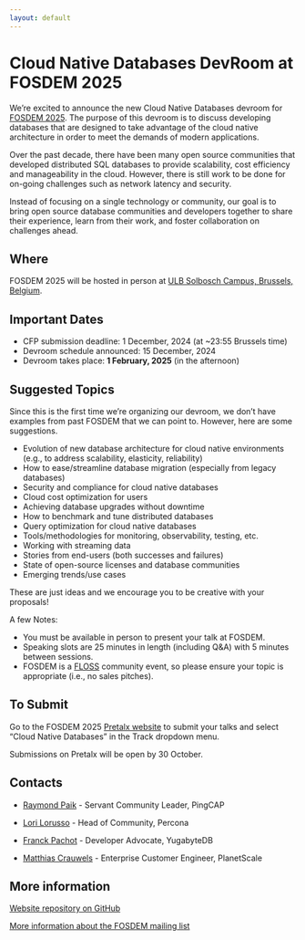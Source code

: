 ```yaml
---
layout: default
---
```


# Cloud Native Databases DevRoom at FOSDEM 2025

We’re excited to announce the new Cloud Native Databases devroom for [FOSDEM
2025](https://fosdem.org/). The purpose of this devroom is to discuss developing databases that
are designed to take advantage of the cloud native architecture in order to
meet the demands of modern applications.

Over the past decade, there have been many open source communities that
developed distributed SQL databases to provide scalability, cost efficiency
and manageability in the cloud. However, there is still work to be done for
on-going challenges such as network latency and security.

Instead of focusing on a single technology or community, our goal is to
bring open source database communities and developers together to share
their experience, learn from their work, and foster collaboration on
challenges ahead.

## Where

FOSDEM 2025 will be hosted in person at [ULB Solbosch Campus, Brussels, Belgium](https://fosdem.org/2025/practical/transportation/).

## Important Dates

*   CFP submission deadline: 1 December, 2024 (at ~23:55 Brussels time)
*   Devroom schedule announced: 15 December, 2024
*   Devroom takes place: **1 February, 2025** (in the afternoon)

## Suggested Topics

Since this is the first time we’re organizing our devroom, we don’t have
examples from past FOSDEM that we can point to. However, here are some
suggestions.

*   Evolution of new database architecture for cloud native environments (e.g., to address  scalability, elasticity, reliability)
*   How to ease/streamline database migration (especially from legacy
   databases)
*   Security and compliance for cloud native databases
*   Cloud cost optimization for users
*   Achieving database upgrades without downtime
*   How to benchmark and tune distributed databases
*   Query optimization for cloud native databases
*   Tools/methodologies for monitoring, observability, testing, etc.
*   Working with streaming data
*   Stories from end-users (both successes and failures)
*   State of open-source licenses and database communities
*   Emerging trends/use cases

These are just ideas and we encourage you to be creative with your
proposals!

A few Notes:

*   You must be available in person to present your talk at FOSDEM.
*   Speaking slots are 25 minutes in length (including Q&A) with 5 minutes between sessions.
*   FOSDEM is a [FLOSS](https://en.wikipedia.org/wiki/Free_and_open-source_software) community event, so please ensure your topic is appropriate (i.e., no sales pitches).

## To Submit

Go to the FOSDEM 2025 [Pretalx website](https://pretalx.fosdem.org/fosdem-2025/cfp) to submit your talks and
select “Cloud Native Databases” in the Track dropdown menu. 

Submissions on Pretalx will be open by 30 October.

## Contacts

*   [Raymond Paik](https://www.linkedin.com/in/raypaik/) - Servant Community Leader, PingCAP

*   [Lori Lorusso](https://www.linkedin.com/in/lorilorusso/) - Head of Community, Percona

*   [Franck Pachot](https://www.linkedin.com/in/franckpachot/) - Developer Advocate, YugabyteDB

*   [Matthias Crauwels](https://www.linkedin.com/in/matthiascrauwels/) - Enterprise Customer Engineer, PlanetScale

## More information

[Website repository on GitHub](https://github.com/FOSDEM-Cloud-Native-Databases-DevRoom/fosdem-cloud-native-databases-devroom.github.io)

[More information about the FOSDEM mailing list](https://lists.fosdem.org/listinfo/fosdem)
